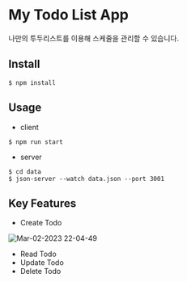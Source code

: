 # My Todo List App
나만의 투두리스트를 이용해 스케줄을 관리할 수 있습니다.

## Install
```
$ npm install
```

## Usage
- client
```
$ npm run start
```
- server
```
$ cd data
$ json-server --watch data.json --port 3001
```

## Key Features
- Create Todo

![Mar-02-2023 22-04-49](https://user-images.githubusercontent.com/115632555/222436786-09834819-5a26-4021-a77c-400a52af38e7.gif)

- Read Todo
- Update Todo
- Delete Todo
